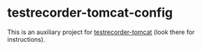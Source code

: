# testrecorder-tomcat-config

This is an auxiliary project for [testrecorder-tomcat](https://github.com/almondtools/testrecorder-application-examples/tree/master/testrecorder-tomcat) (look there for instructions).
